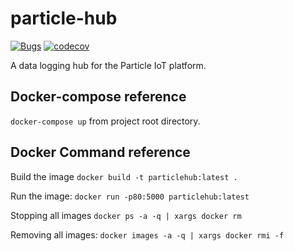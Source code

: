 # particle-hub
[![Bugs](https://sonarcloud.io/api/project_badges/measure?project=jzalger_particle-hub&metric=bugs)](https://sonarcloud.io/dashboard?id=jzalger_particle-hub)
[![codecov](https://codecov.io/gh/jzalger/particle-hub/branch/master/graph/badge.svg?token=76Y8JQG9ZC)](https://codecov.io/gh/jzalger/particle-hub)

A data logging hub for the Particle IoT platform.

## Docker-compose reference
`docker-compose up` from project root directory.

## Docker Command reference
Build the image
`docker build -t particlehub:latest .`

Run the image:
`docker run -p80:5000 particlehub:latest`

Stopping all images
`docker ps -a -q | xargs docker rm`

Removing all images:
`docker images -a -q | xargs docker rmi -f`
